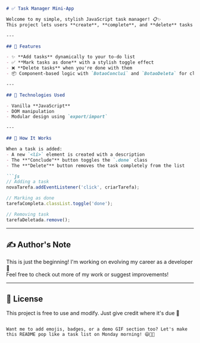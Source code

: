```markdown
# ✅ Task Manager Mini-App

Welcome to my simple, stylish JavaScript task manager! 📋✨  
This project lets users **create**, **complete**, and **delete** tasks with a click of a button — perfect for anyone who loves staying organized with clean code and cool buttons.

---

## 🚀 Features

- ✨ **Add tasks** dynamically to your to-do list  
- ✅ **Mark tasks as done** with a stylish toggle effect  
- ❌ **Delete tasks** when you're done with them  
- 📦 Component-based logic with `BotaoConclui` and `BotaoDeleta` for clean separation of functionalities

---

## 🔧 Technologies Used

- Vanilla **JavaScript**
- DOM manipulation
- Modular design using `export/import`

---

## 🧠 How It Works

When a task is added:
- A new `<li>` element is created with a description
- The **"Conclude"** button toggles the `.done` class
- The **"Delete"** button removes the task completely from the list

```js
// Adding a task
novaTarefa.addEventListener('click', criarTarefa);

// Marking as done
tarefaCompleta.classList.toggle('done');

// Removing task
tarefaDeletada.remove();
```

---

## ✍️ Author's Note

This is just the beginning! I'm working on evolving my career as a developer 🚀  
Feel free to check out more of my work or suggest improvements!

---

## 📎 License

This project is free to use and modify. Just give credit where it's due 💙

```

Want me to add emojis, badges, or a demo GIF section too? Let's make this README pop like a task list on Monday morning! 😄📅✅
